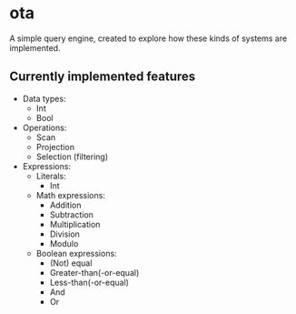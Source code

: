 # ota

A simple query engine, created to explore how these kinds of systems are implemented.

## Currently implemented features

- Data types:
  - Int
  - Bool
- Operations:
  - Scan
  - Projection
  - Selection (filtering)
- Expressions:
  - Literals:
    - Int
  - Math expressions:
    - Addition
    - Subtraction
    - Multiplication
    - Division
    - Modulo
  - Boolean expressions:
    - (Not) equal
    - Greater-than(-or-equal)
    - Less-than(-or-equal)
    - And
    - Or
